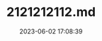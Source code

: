 ---
title: 2121212112.md
date: 2023-06-02 17:08:39
tags: []
index_img: ../banner_images/banne_photo.png
---